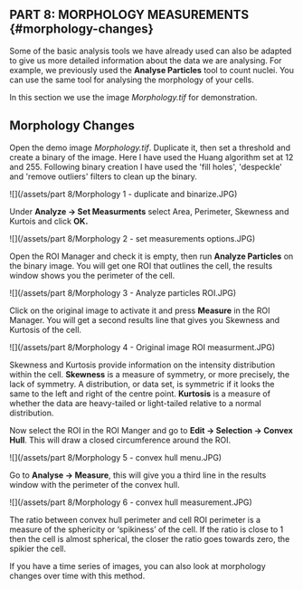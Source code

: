 ## PART 8: MORPHOLOGY MEASUREMENTS {#morphology-changes}

Some of the basic analysis tools we have already used can also be adapted to give us more detailed information about the data we are analysing. For example, we previously used the **Analyse Particles** tool to count nuclei. You can use the same tool for analysing the morphology of your cells.

In this section we use the image _Morphology.tif_ for demonstration.

## Morphology Changes

Open the demo image _Morphology.tif_. Duplicate it, then set a threshold and create a binary of the image. Here I have used the Huang algorithm set at 12 and 255. Following binary creation I have used the 'fill holes', 'despeckle' and 'remove outliers' filters to clean up the binary.

![](/assets/part 8/Morphology 1 - duplicate and binarize.JPG)

Under **Analyze -&gt; Set Measurments** select Area, Perimeter, Skewness and Kurtois and click **OK.**

![](/assets/part 8/Morphology 2 - set measurements options.JPG)

Open the ROI Manager and check it is empty, then run **Analyze Particles** on the binary image. You will get one ROI that outlines the cell, the results window shows you the perimeter of the cell.

![](/assets/part 8/Morphology 3 - Analyze particles ROI.JPG)

Click on the original image to activate it and press **Measure** in the ROI Manager. You will get a second results line that gives you Skewness and Kurtosis of the cell.

![](/assets/part 8/Morphology 4 - Original image ROI measurment.JPG)

Skewness and Kurtosis provide information on the intensity distribution within the cell. **Skewness** is a measure of symmetry, or more precisely, the lack of symmetry. A distribution, or data set, is symmetric if it looks the same to the left and right of the centre point. **Kurtosis** is a measure of whether the data are heavy-tailed or light-tailed relative to a normal distribution.

Now select the ROI in the ROI Manger and go to **Edit -&gt; Selection -&gt; Convex Hull**. This will draw a closed circumference around the ROI.

![](/assets/part 8/Morphology 5 - convex hull menu.JPG)

Go to **Analyse -&gt; Measure**, this will give you a third line in the results window with the perimeter of the convex hull.

![](/assets/part 8/Morphology 6 - convex hull measurement.JPG)

The ratio between convex hull perimeter and cell ROI perimeter is a measure of the sphericity or ‘spikiness’ of the cell. If the ratio is close to 1 then the cell is almost spherical, the closer the ratio goes towards zero, the spikier the cell.

If you have a time series of images, you can also look at morphology changes over time with this method.

